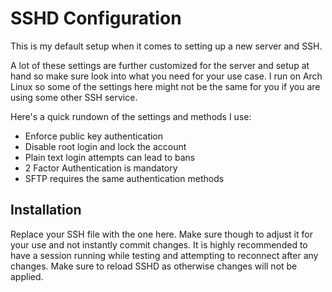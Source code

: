 
# SSHD Configuration #

This is my default setup when it comes to setting up a new server and SSH.

A lot of these settings are further customized for the server and setup at hand
so make sure look into what you need for your use case. I run on Arch Linux so
some of the settings here might not be the same for you if you are using some
other SSH service.

Here's a quick rundown of the settings and methods I use:
- Enforce public key authentication
- Disable root login and lock the account
- Plain text login attempts can lead to bans
- 2 Factor Authentication is mandatory
- SFTP requires the same authentication methods

## Installation ##

Replace your SSH file with the one here. Make sure though to adjust it for your
use and not instantly commit changes. It is highly recommended to have a session
running while testing and attempting to reconnect after any changes. Make sure
to reload SSHD as otherwise changes will not be applied.
